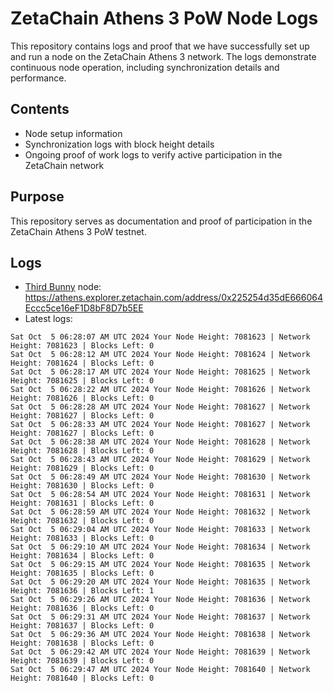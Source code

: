 # ZetaChain Athens 3 PoW Node Logs
This repository contains logs and proof that we have successfully set up and run a node on the ZetaChain Athens 3 network. The logs demonstrate continuous node operation, including synchronization details and performance.

## Contents
- Node setup information
- Synchronization logs with block height details
- Ongoing proof of work logs to verify active participation in the ZetaChain network

## Purpose
This repository serves as documentation and proof of participation in the ZetaChain Athens 3 PoW testnet.

## Logs

- [Third Bunny](https://thirdbunny.xyz/) node: https://athens.explorer.zetachain.com/address/0x225254d35dE666064Eccc5ce16eF1D8bF8D7b5EE
- Latest logs:
```
Sat Oct  5 06:28:07 AM UTC 2024 Your Node Height: 7081623 | Network Height: 7081623 | Blocks Left: 0
Sat Oct  5 06:28:12 AM UTC 2024 Your Node Height: 7081624 | Network Height: 7081624 | Blocks Left: 0
Sat Oct  5 06:28:17 AM UTC 2024 Your Node Height: 7081625 | Network Height: 7081625 | Blocks Left: 0
Sat Oct  5 06:28:22 AM UTC 2024 Your Node Height: 7081626 | Network Height: 7081626 | Blocks Left: 0
Sat Oct  5 06:28:28 AM UTC 2024 Your Node Height: 7081627 | Network Height: 7081627 | Blocks Left: 0
Sat Oct  5 06:28:33 AM UTC 2024 Your Node Height: 7081627 | Network Height: 7081627 | Blocks Left: 0
Sat Oct  5 06:28:38 AM UTC 2024 Your Node Height: 7081628 | Network Height: 7081628 | Blocks Left: 0
Sat Oct  5 06:28:43 AM UTC 2024 Your Node Height: 7081629 | Network Height: 7081629 | Blocks Left: 0
Sat Oct  5 06:28:49 AM UTC 2024 Your Node Height: 7081630 | Network Height: 7081630 | Blocks Left: 0
Sat Oct  5 06:28:54 AM UTC 2024 Your Node Height: 7081631 | Network Height: 7081631 | Blocks Left: 0
Sat Oct  5 06:28:59 AM UTC 2024 Your Node Height: 7081632 | Network Height: 7081632 | Blocks Left: 0
Sat Oct  5 06:29:04 AM UTC 2024 Your Node Height: 7081633 | Network Height: 7081633 | Blocks Left: 0
Sat Oct  5 06:29:10 AM UTC 2024 Your Node Height: 7081634 | Network Height: 7081634 | Blocks Left: 0
Sat Oct  5 06:29:15 AM UTC 2024 Your Node Height: 7081635 | Network Height: 7081635 | Blocks Left: 0
Sat Oct  5 06:29:20 AM UTC 2024 Your Node Height: 7081635 | Network Height: 7081636 | Blocks Left: 1
Sat Oct  5 06:29:26 AM UTC 2024 Your Node Height: 7081636 | Network Height: 7081636 | Blocks Left: 0
Sat Oct  5 06:29:31 AM UTC 2024 Your Node Height: 7081637 | Network Height: 7081637 | Blocks Left: 0
Sat Oct  5 06:29:36 AM UTC 2024 Your Node Height: 7081638 | Network Height: 7081638 | Blocks Left: 0
Sat Oct  5 06:29:42 AM UTC 2024 Your Node Height: 7081639 | Network Height: 7081639 | Blocks Left: 0
Sat Oct  5 06:29:47 AM UTC 2024 Your Node Height: 7081640 | Network Height: 7081640 | Blocks Left: 0
```
